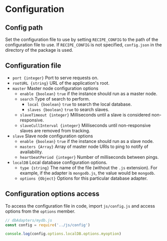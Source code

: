 # Configuration

## Config path
Set the configuration file to use by setting `RECIPE_CONFIG` to the path of the configuration file to use. If `RECIPE_CONFIG` is not specified, `config.json` in the directory of the package is used.

## Configuration file
* `port {integer}` Port to serve requests on.
* `rootURL {string}` URL of the application's root.
* `master` Master node configuration options
    * `enable {boolean}` `true` if the instance should run as a master node.
    * `search` Type of search to perform.
        * `local {boolean}` `true` to search the local database.
        * `slaves {boolean}` `true` to search slaves.
    * `slaveTimeout {integer}` Milliseconds until a slave is considered non-responsive.
    * `slaveCullInterval {integer}` Milliseconds until non-responsive slaves are removed from tracking.
* `slave` Slave node configuration options
    * `enable {boolean}` `true` if the instance should run as a slave node.
    * `masters {Array}` Array of master node URIs to ping to notify of availability.
    * `heartbeatPeriod {integer}` Number of milliseconds between pings.
* `localDB` Local database configuration options.
    * `type {string}` The name of the file (without the `.js` extension). For example, if the adapter is `mongodb.js`, the value would be `mongodb`.
    * `options {Object}` Options for this particular database adapter.

## Configuration options access
To access the configuration file in code, import `js/config.js` and access options from the `options` member.

```javascript
// dbAdapters/mydb.js
const config = require('../js/config')

console.log(config.options.localDB.options.myoption)
```
